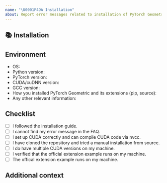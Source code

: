 ```yaml
---
name: "\U0001F4DA Installation"
about: Report error messages related to installation of PyTorch Geometric
---
```


## 📚 Installation

<!-- A clear and concise description of the installation error. If you have installation log file, please provide it here as well. -->

## Environment

* OS:
* Python version:
* PyTorch version:
* CUDA/cuDNN version:
* GCC version:
* How you installed PyTorch Geometric and its extensions (pip, source):
* Any other relevant information:

## Checklist

- [ ] I followed the installation guide.
- [ ] I cannot find my error message in the FAQ.
- [ ] I set up CUDA correctly and can compile CUDA code via nvcc.
- [ ] I have cloned the repository and tried a manual installation from source.
- [ ] I do have multiple CUDA versions on my machine.
- [ ] I verified that the official extension example runs on my machine.
- [ ] The offical extension example runs on my machine.

## Additional context

<!-- Add any other context about the problem here. -->
